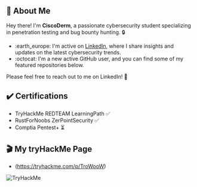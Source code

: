 ## :wave: About Me

Hey there! I'm **CiscoDerm**, a passionate cybersecurity student specializing in penetration testing and bug bounty hunting. :lock:

- :earth_europe: I'm active on [LinkedIn](https://www.linkedin.com/in/maxim-dufosse-0710b5220/), where I share insights and updates on the latest cybersecurity trends.
- :octocat: I'm a new active GitHub user, and you can find some of my featured repositories below.

Please feel free to reach out to me on LinkedIn! :rocket:

## :heavy_check_mark: Certifications

- TryHackMe REDTEAM LearningPath :white_check_mark:
- RustForNoobs ZerPointSecurity :white_check_mark:
- Comptia Pentest+ :hourglass_flowing_sand:

## :clapper: My tryHackMe Page

- (https://tryhackme.com/p/TroWooW)
<img src="https://tryhackme-badges.s3.amazonaws.com/TroWooW.png" alt="TryHackMe">
